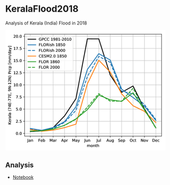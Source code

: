 # KeralaFlood2018
Analysis of Kerala (India) Flood in 2018

<img src="img/cycle.png" width="600">

## Analysis

* [Notebook](http://nbviewer.jupyter.org/github/wy2136/KeralaFlood2018/blob/master/KeralaFlood2018.ipynb)
